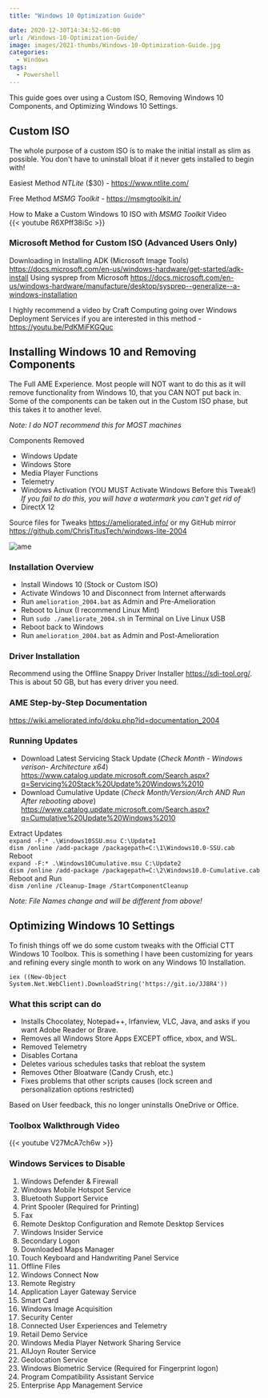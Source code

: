 ```yaml
---
title: "Windows 10 Optimization Guide"

date: 2020-12-30T14:34:52-06:00
url: /Windows-10-Optimization-Guide/
image: images/2021-thumbs/Windows-10-Optimization-Guide.jpg
categories:
  - Windows
tags:
  - Powershell
---
```

This guide goes over using a Custom ISO, Removing Windows 10 Components, and Optimizing Windows 10 Settings. 
<!--more-->

## Custom ISO

The whole purpose of a custom ISO is to make the initial install as slim as possible. You don't have to uninstall bloat if it never gets installed to begin with!

Easiest Method *NTLite* ($30) - <https://www.ntlite.com/>

Free Method *MSMG Toolkit* - <https://msmgtoolkit.in/>

How to Make a Custom Windows 10 ISO with *MSMG Toolkit* Video  
{{< youtube R6XPff38iSc >}}  

### Microsoft Method for Custom ISO (Advanced Users Only)

Downloading in Installing ADK (Microsoft Image Tools) <https://docs.microsoft.com/en-us/windows-hardware/get-started/adk-install>
Using sysprep from Microsoft <https://docs.microsoft.com/en-us/windows-hardware/manufacture/desktop/sysprep--generalize--a-windows-installation>

I highly recommend a video by Craft Computing going over Windows Deployment Services if you are interested in this method - <https://youtu.be/PdKMiFKGQuc>

## Installing Windows 10 and Removing Components

The Full AME Experience. Most people will NOT want to do this as it will remove functionality from Windows 10, that you CAN NOT put back in. Some of the components can be taken out in the Custom ISO phase, but this takes it to another level. 

*Note: I do NOT recommend this for MOST machines*

Components Removed
- Windows Update
- Windows Store
- Media Player Functions
- Telemetry
- Windows Activation (YOU MUST Activate Windows Before this Tweak!) _If you fail to do this, you will have a watermark you can't get rid of_
- DirectX 12

Source files for Tweaks <https://ameliorated.info/> or my GitHub mirror <https://github.com/ChrisTitusTech/windows-lite-2004>

![ame](/images/2021/01-win10/ame.jpg)

### Installation Overview

- Install Windows 10 (Stock or Custom ISO)
- Activate Windows 10 and Disconnect from Internet afterwards
- Run `amelioration_2004.bat` as Admin and Pre-Amelioration
- Reboot to Linux (I recommend Linux Mint)
- Run `sudo ./ameliorate_2004.sh` in Terminal on Live Linux USB
- Reboot back to Windows
- Run `amelioration_2004.bat` as Admin and Post-Amelioration

### Driver Installation

Recommend using the Offline Snappy Driver Installer <https://sdi-tool.org/>. This is about 50 GB, but has every driver you need. 

### AME Step-by-Step Documentation

<https://wiki.ameliorated.info/doku.php?id=documentation_2004>

### Running Updates

- Download Latest Servicing Stack Update (*Check Month - Windows verison- Architecture x64*) <https://www.catalog.update.microsoft.com/Search.aspx?q=Servicing%20Stack%20Update%20Windows%2010>
- Download Cumulative Update (*Check Month/Version/Arch AND Run After rebooting above*) <https://www.catalog.update.microsoft.com/Search.aspx?q=Cumulative%20Update%20Windows%2010>

Extract Updates  
`expand -F:* .\Windows10SSU.msu C:\Update1`  
`dism /online /add-package /packagepath=C:\1\Windows10.0-SSU.cab`  
Reboot  
`expand -F:* .\Windows10Cumulative.msu C:\Update2`  
`dism /online /add-package /packagepath=C:\2\Windows10.0-Cumulative.cab`  
Reboot and Run  
`dism /online /Cleanup-Image /StartComponentCleanup`

_Note: File Names change and will be different from above!_

## Optimizing Windows 10 Settings

To finish things off we do some custom tweaks with the Official CTT Windows 10 Toolbox. This is something I have been customizing for years and refining every single month to work on any Windows 10 Installation. 

```
iex ((New-Object System.Net.WebClient).DownloadString('https://git.io/JJ8R4'))
```

### What this script can do

- Installs Chocolatey, Notepad++, Irfanview, VLC, Java, and asks if you want Adobe Reader or Brave. 
- Removes all Windows Store Apps EXCEPT office, xbox, and WSL. 
- Removed Telemetry
- Disables Cortana
- Deletes various schedules tasks that rebloat the system
- Removes Other Bloatware (Candy Crush, etc.)
- Fixes problems that other scripts causes (lock screen and personalization options restricted)

Based on User feedback, this no longer uninstalls OneDrive or Office. 

### Toolbox Walkthrough Video

{{< youtube V27McA7ch6w >}}  

### Windows Services to Disable

1. Windows Defender & Firewall
2. Windows Mobile Hotspot Service
3. Bluetooth Support Service
4. Print Spooler (Required for Printing)
5. Fax
6. Remote Desktop Configuration and Remote Desktop Services
7. Windows Insider Service
8. Secondary Logon
9. Downloaded Maps Manager
10. Touch Keyboard and Handwriting Panel Service
11. Offline Files
12. Windows Connect Now
13. Remote Registry
14. Application Layer Gateway Service
15. Smart Card
16. Windows Image Acquisition
17. Security Center 
18. Connected User Experiences and Telemetry
19. Retail Demo Service
20. Windows Media Player Network Sharing Service
21. AllJoyn Router Service
22. Geolocation Service
23. Windows Biometric Service (Required for Fingerprint logon)
24. Program Compatibility Assistant Service
25. Enterprise App Management Service

